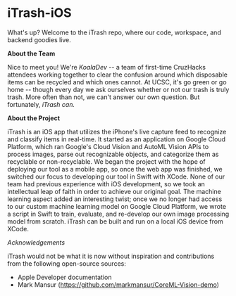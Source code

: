 # iTrash-iOS
What's up? Welcome to the iTrash repo, where our code, workspace, and backend goodies live.

**About the Team**

Nice to meet you! We're *KoalaDev* -- a team of first-time CruzHacks attendees working together to clear the confusion around which disposable items can be recycled and which ones cannot. At UCSC, it's go green or go home -- though every day we ask ourselves whether or not our trash is truly trash. More often than not, we can't answer our own question. But fortunately, *iTrash can.*

**About the Project**

iTrash is an iOS app that utilizes the iPhone's live capture feed to recognize and classify items in real-time. It started as an application on Google Cloud Platform, which ran Google's Cloud Vision and AutoML Vision APIs to process images, parse out recognizable objects, and categorize them as recyclable or non-recyclable. We began the project with the hope of deploying our tool as a mobile app, so once the web app was finished, we switched our focus to developing our tool in Swift with XCode. None of our team had previous experience with iOS development, so we took an intellectual leap of faith in order to achieve our original goal. The machine learning aspect added an interesting twist; once we no longer had access to our custom machine learning model on Google Cloud Platform, we wrote a script in Swift to train, evaluate, and re-develop our own image processing model from scratch. iTrash can be built and run on a local iOS device from XCode.

*Acknowledgements*

iTrash would not be what it is now without inspiration and contributions from the following open-source sources:
  - Apple Developer documentation
  - Mark Mansur (https://github.com/markmansur/CoreML-Vision-demo)
